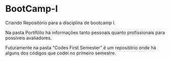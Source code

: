 # BootCamp-I
Criando Repositório para a disciplina de bootcamp I.

Na pasta Portifólio há informações tanto pessoais quanto profissionais para possíveis avaliadores.

Futuramente na pasta "Codes First Semester" é um repositório onde há alguns dos códigos que codei no primeiro semestre. 


